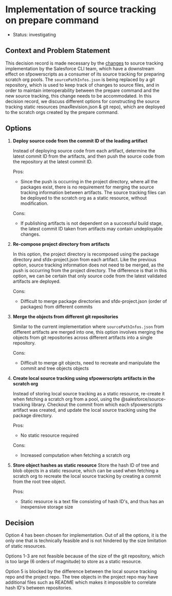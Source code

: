 # Implementation of source tracking on prepare command

* Status: investigating  <!-- optional -->


## Context and Problem Statement

This decision record is made necessary by the [changes](https://github.com/forcedotcom/cli/issues/1258) to source tracking implementation by the Salesforce CLI team, which have a downstream effect on sfpowerscripts as a consumer of its source tracking for preparing scratch org pools. The `sourcePathInfos.json` is being replaced by a git repository, which is used to keep track of changes to source files, and in order to maintain interoperability between the prepare command and the new source tracking, this change needs to be accommodated. In this decision record, we discuss different options for constructing the source tracking static resources (maxRevision.json & git repo), which are deployed to the scratch orgs created by the prepare command.

## Options
1. **Deploy source code from the commit ID of the leading artifact**

    Instead of deploying source code from each artifact, determine the latest commit ID from the artifacts, and then push the source code from the repository at the latest commit ID.

    Pros:
    - Since the push is occurring in the project directory, where all the packages exist, there is no requirement for merging the source tracking information between artifacts. The source tracking files can be deployed to the scratch org as a static resource, without modification.

    Cons:
    - If publishing artifacts is not dependent on a successful build stage, the latest commit ID taken from artifacts may contain undeployable changes.
2. **Re-compose project directory from artifacts**

    In this option, the project directory is recomposed using the package directory and sfdx-project.json from each artifact. Like the previous option, source tracking information does not need to be merged, as the push is occurring from the project directory. The difference is that in this option, we can be certain that only source code from the latest validated artifacts are deployed.

    Cons:
    - Difficult to merge package directories and sfdx-project.json (order of packages) from different commits
3. **Merge the objects from different git repositories**

    Similar to the current implementation where `sourcePathInfos.json` from different artifacts are merged into one, this option involves merging the objects from git repositories across different artifacts into a single repository.

    Cons:
    - Difficult to merge git objects, need to recreate and manipulate the commit and tree objects objects

4. **Create local source tracking using sfpowerscripts artifacts in the scratch org**

    Instead of storing local source tracking as a static resource, re-create it when fetching a scratch org from a pool, using the @salesforce/source-tracking library. Checkout the commit from which each sfpowerscripts artifact was created, and update the local source tracking using the package directory.

    Pros:
    - No static resource required

    Cons:
    - Increased computation when fetching a scratch org
5. **Store object hashes as static resource**
    Store the hash ID of tree and blob objects in a static resource, which can be used when fetching a scratch org to recreate the local source tracking by creating a commit from the root tree object.

    Pros:
    - Static resource is a text file consisting of hash ID's, and thus has an inexpensive storage size

## Decision

Option 4 has been chosen for implementation. Out of all the options, it is the only one that is technically feasible and is not hindered by the size limitation of static resources.

Options 1-3 are not feasible because of the size of the git repository, which is too large (6 orders of magnitude) to store as a static resource.

Option 5 is blocked by the difference between the local source tracking repo and the project repo. The tree objects in the project repo may have additional files such as README which makes it impossible to correlate hash ID's between repositories.